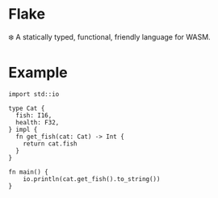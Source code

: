 # Flake
❄️ A statically typed, functional, friendly language for WASM.

# Example
```flake
import std::io

type Cat {
  fish: I16,
  health: F32,
} impl {
  fn get_fish(cat: Cat) -> Int {
    return cat.fish 
  }
}

fn main() {
	io.println(cat.get_fish().to_string())
}
```
